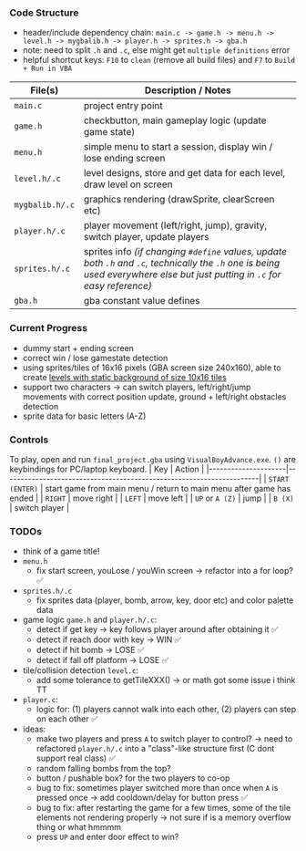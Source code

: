 ### Code Structure
- header/include dependency chain: `main.c -> game.h -> menu.h -> level.h -> mygbalib.h -> player.h -> sprites.h -> gba.h`
- note: need to split `.h` and `.c`, else might get `multiple definitions` error
- helpful shortcut keys: `F10` to `clean` (remove all build files) and `F7` to `Build + Run in VBA`

| File(s)              | Description / Notes                                                                                  |
|----------------------|------------------------------------------------------------------------------------------------------|
| `main.c`             | project entry point                                                                                  |
| `game.h`             | checkbutton, main gameplay logic (update game state)                                                 |
| `menu.h`             | simple menu to start a session, display win / lose ending screen                                     |
| `level.h/.c`         | level designs, store and get data for each level, draw level on screen                               |
| `mygbalib.h/.c`      | graphics rendering (drawSprite, clearScreen etc)                                                     |
| `player.h/.c`        | player movement (left/right, jump), gravity, switch player, update players                           |
| `sprites.h/.c`       | sprites info *(if changing `#define` values, update both `.h` and `.c`, technically the `.h` one is being used everywhere else but just putting in `.c` for easy reference)* |
| `gba.h`              | gba constant value defines                                                                             |


### Current Progress
- dummy start + ending screen
- correct win / lose gamestate detection
- using sprites/tiles of 16x16 pixels (GBA screen size 240x160), able to create [levels with static background of size 10x16 tiles](https://docs.google.com/spreadsheets/d/1p4TTlj3i2GXlGYyscvo-ErYltRo4AOVGPNbYYW5sz0M/edit?gid=0#gid=0)
- support two characters -> can switch players, left/right/jump movements with correct position update, ground + left/right obstacles detection
- sprite data for basic letters (A-Z)

### Controls
To play, open and run `final_project.gba` using `VisualBoyAdvance.exe`. `()` are keybindings for PC/laptop keyboard. 
| Key                 | Action                                                               |
|---------------------|----------------------------------------------------------------------|
| `START (ENTER)`     | start game from main menu / return to main menu after game has ended |
| `RIGHT`             | move right                                                           |
| `LEFT`              | move left                                                            |
| `UP` or `A (Z)`     | jump                                                                 |
| `B (X)`             | switch player                                                        |

### TODOs
- think of a game title!
- `menu.h`
    - fix start screen, youLose / youWin screen -> refactor into a for loop? ✅
- `sprites.h/.c`
    - fix sprites data (player, bomb, arrow, key, door etc) and color palette data 
- game logic `game.h` and `player.h/.c`: 
    - detect if get key -> key follows player around after obtaining it ✅
    - detect if reach door with key -> WIN ✅
    - detect if hit bomb -> LOSE ✅
    - detect if fall off platform -> LOSE ✅
- tile/collision detection `level.c`:
    - add some tolerance to getTileXXX() -> or math got some issue i think TT
- `player.c`:
    - logic for: (1) players cannot walk into each other, (2) players can step on each other ✅
- ideas: 
    - make two players and press `A` to switch player to control? -> need to refactored `player.h/.c` into a "class"-like structure first (C dont support real class) ✅
    - random falling bombs from the top?
    - button / pushable box? for the two players to co-op
    - bug to fix: sometimes player switched more than once when `A` is pressed once -> add cooldown/delay for button press ✅
    - bug to fix: after restarting the game for a few times, some of the tile elements not rendering properly -> not sure if is a memory overflow thing or what hmmmm
    - press `UP` and enter door effect to win?